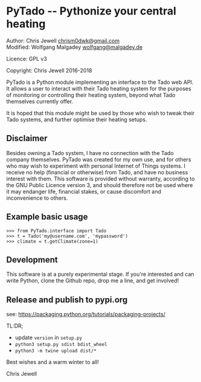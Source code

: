 PyTado -- Pythonize your central heating
========================================

Author: Chris Jewell <chrism0dwk@gmail.com>  
Modified: Wolfgang Malgadey <wolfgang@malgadey.de>

Licence: GPL v3

Copyright: Chris Jewell 2016-2018

PyTado is a Python module implementing an interface to the Tado web API.  It allows a user to interact with their Tado heating system for the purposes of monitoring or controlling their heating system, beyond what Tado themselves currently offer.

It is hoped that this module might be used by those who wish to tweak their Tado systems, and further optimise their heating setups.

Disclaimer
----------
Besides owning a Tado system, I have no connection with the Tado company themselves.  PyTado was created for my own use, and for others who may wish to experiment with personal Internet of Things systems.  I receive no help (financial or otherwise) from Tado, and have no business interest with them.  This software is provided without warranty, according to the GNU Public Licence version 3, and should therefore not be used where it may endanger life, financial stakes, or cause discomfort and inconvenience to others.

Example basic usage
-------------------

    >>> from PyTado.interface import Tado
    >>> t = Tado('my@username.com', 'mypassword')
    >>> climate = t.getClimate(zone=1)

Development
-----------
This software is at a purely experimental stage.  If you're interested and can write Python, clone the Github repo, drop me a line, and get involved!

Release and publish to pypi.org
-------------------------------
see: https://packaging.python.org/tutorials/packaging-projects/

TL:DR;
* update `version` in `setup.py`
* `python3 setup.py sdist bdist_wheel`
* `python3 -m twine upload dist/*`



Best wishes and a warm winter to all!

Chris Jewell
